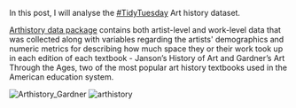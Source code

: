 In this post, I will analyse the [#TidyTuesday](https://github.com/rfordatascience/tidytuesday/tree/master/) Art history dataset.

[Arthistory data package](https://saralemus7.github.io/arthistory/) contains both artist-level and work-level data that was collected along with variables regarding the artists\' demographics and numeric metrics for describing how much space they or their work took up in each edition of each textbook - Janson’s History of Art and Gardner’s Art Through the Ages, two of the most popular art history textbooks used in the American education system.

![Arthistory_Gardner](https://user-images.githubusercontent.com/46545400/213888712-20086319-f176-4308-b080-f0d39edc1ad4.png)
![arthistory](https://user-images.githubusercontent.com/46545400/213888716-2c7580f8-0084-4e82-bae6-bc454cd46daf.gif)
